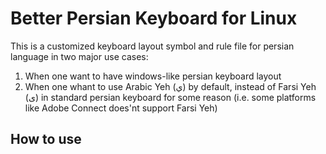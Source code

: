 # Better Persian Keyboard for Linux
This is a customized keyboard layout symbol and rule file for persian language in two major use cases:
1. When one want to have windows-like persian keyboard layout
2.  When one whant to use Arabic Yeh (ي) by default, instead of Farsi Yeh (ی) in standard persian keyboard
for some reason (i.e. some platforms like Adobe Connect does'nt support Farsi Yeh)
## How to use
 
